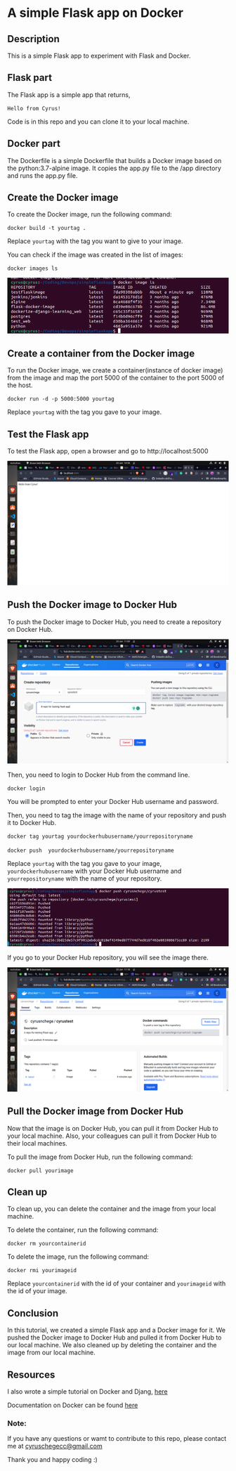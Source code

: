 # A simple Flask app on Docker

## Description
This is a simple Flask app to experiment with Flask and Docker.

## Flask part
The Flask app is a simple app that returns,
```
Hello from Cyrus!
```

Code is in this repo and you can clone it to your local machine.

## Docker part
The Dockerfile is a simple Dockerfile that builds a Docker image based on the python:3.7-alpine image. It copies the app.py file to the /app directory and runs the app.py file.



## Create the Docker image
To create the Docker image, run the following command:
```
docker build -t yourtag .
```
Replace `yourtag` with the tag you want to give to your image.

You can check if the image was created in the list of images:
```
docker images ls

```

![LIST OF IMAGES](/images/image.png)
## Create a container from the Docker image
To run the Docker image, we create a container(instance of docker image) from the image and map the port 5000 of the container to the port 5000 of the host.

```
docker run -d -p 5000:5000 yourtag
```
Replace `yourtag` with the tag you gave to your image.



## Test the Flask app

To test the Flask app, open a browser and go to http://localhost:5000


![Web test](/images/web.png)


## Push the Docker image to Docker Hub
To push the Docker image to Docker Hub, you need to create a repository on Docker Hub. 

![Dockerhub](/images/dockerhub.png)

Then, you need to login to Docker Hub from the command line.
```
docker login
```
You will be prompted to enter your Docker Hub username and password.


Then, you need to tag the image with the name of your repository and push it to Docker Hub.

```
docker tag yourtag yourdockerhubusername/yourrepositoryname

docker push  yourdockerhubusername/yourrepositoryname
```
Replace `yourtag` with the tag you gave to your image, `yourdockerhubusername` with your Docker Hub username and `yourrepositoryname` with the name of your repository.

![Pushing to docker](/images/pushingtodocker.png)


If you go to your Docker Hub repository, you will see the image there.

![dockerpushed](/images/dockerpushed.png)


## Pull the Docker image from Docker Hub
Now that the image is on Docker Hub, you can pull it from Docker Hub to your local machine. Also, your colleagues can pull it from Docker Hub to their local machines.

To pull the image from Docker Hub, run the following command:
```
docker pull yourimage
```


## Clean up
To clean up, you can delete the container and the image from your local machine.

To delete the container, run the following command:
```
docker rm yourcontainerid
```

To delete the image, run the following command:
```
docker rmi yourimageid
```

Replace `yourcontainerid` with the id of your container and `yourimageid` with the id of your image.


## Conclusion
In this tutorial, we created a simple Flask app and a Docker image for it. We pushed the Docker image to Docker Hub and pulled it from Docker Hub to our local machine. We also cleaned up by deleting the container and the image from our local machine.


## Resources
I also wrote a simple tutorial on Docker and Djang, [here](https://github.com/CyrusNchege/AWS-devops-100-day-challenge/tree/main/Day-10-Docker)

Documentation on Docker can be found [here](https://docs.docker.com/)



### Note: 
If you have any questions or wamt to contribute to this repo, please contact me at cyruschegecc@gmail.com


Thank you and happy coding :)